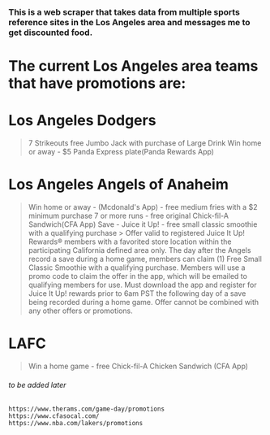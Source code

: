 ### This is a web scraper that takes data from multiple sports reference sites in the Los Angeles area and messages me to get discounted food.

# The current Los Angeles area teams that have promotions are:

# Los Angeles Dodgers
> 7 Strikeouts free Jumbo Jack with purchase of Large Drink 
> Win home or away - $5 Panda Express plate(Panda Rewards App)

# Los Angeles Angels of Anaheim
> Win home or away - (Mcdonald's App) - free medium fries with a $2 minimum purchase
> 7 or more runs - free original Chick-fil-A Sandwich(CFA App)
> Save - Juice it Up! - free small classic smoothie with a qualifying purchase
        > Offer valid to registered Juice It Up! Rewards® members with a favorited store location within the participating California defined area only. The day after the Angels record a save during a home game, members can claim (1) Free Small Classic Smoothie with a qualifying purchase. Members will use a promo code to claim the offer in the app, which will be emailed to qualifying members for use. Must download the app and register for Juice It Up! rewards prior to 6am PST the following day of a save being recorded during a home game. Offer cannot be combined with any other offers or promotions.
# LAFC
> Win a home game - free Chick-fil-A Chicken Sandwich (CFA App)

###### to be added later
    https://www.therams.com/game-day/promotions
    https://www.cfasocal.com/
    https://www.nba.com/lakers/promotions